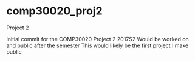 # comp30020_proj2
Project 2 

Initial commit for the COMP30020 Project 2 2017S2
Would be worked on and public after the semester
This would likely be the first project I make public
